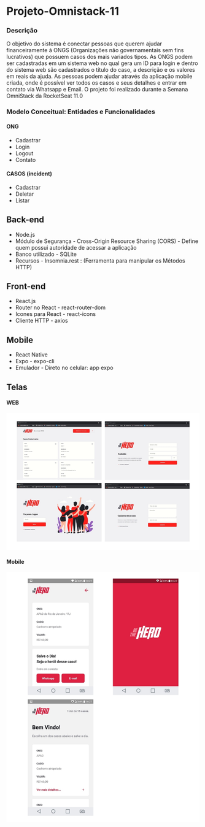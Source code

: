 # Projeto-Omnistack-11



### Descrição
O objetivo do sistema é conectar pessoas que querem ajudar financeiramente á ONGS (Organizações não governamentais sem fins lucrativos)
que possuem casos dos mais variados tipos. As ONGS podem ser cadastradas em um sistema web no qual gera um ID para login e
dentro do sistema web são cadastrados o título do caso, a descrição e os valores em reais da ajuda. 
As pessoas podem ajudar através da aplicação mobile criada, onde é possível ver todos os casos e seus detalhes e entrar em contato 
via Whatsapp e Email. O projeto foi realizado durante a Semana OmniStack da RocketSeat 11.0

###  Modelo Conceitual: Entidades e Funcionalidades
#### ONG
* Cadastrar
* Login
* Logout
* Contato

#### CASOS (incident)
* Cadastrar
* Deletar
* Listar

## Back-end

* Node.js
* Módulo de Segurança - Cross-Origin Resource Sharing (CORS) - Define quem possui autoridade de acessar a aplicação
* Banco utilizado - SQLite
* Recursos - Insomnia.rest : (Ferramenta para manipular os Métodos HTTP)

## Front-end
* React.js
* Router no React - react-router-dom
* Icones para React - react-icons
* Cliente HTTP - axios

## Mobile
* React Native
* Expo - expo-cli
* Emulador - Direto no celular: app expo


## Telas
#### WEB
![Sistema Web](https://github.com/JuanCampbsi/Projeto-Omnistack-/blob/master/Tela-web_page-0001%20(3).jpg)


#### Mobile
![Sistema Web](https://github.com/JuanCampbsi/Projeto-Omnistack-/blob/master/tela-mobile_page-0001%20(1).jpg)
